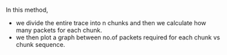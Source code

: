 In this method,
- we divide the entire trace into n chunks and then we calculate how many packets for each chunk.
- we then plot a graph between no.of packets required for each chunk vs chunk sequence.